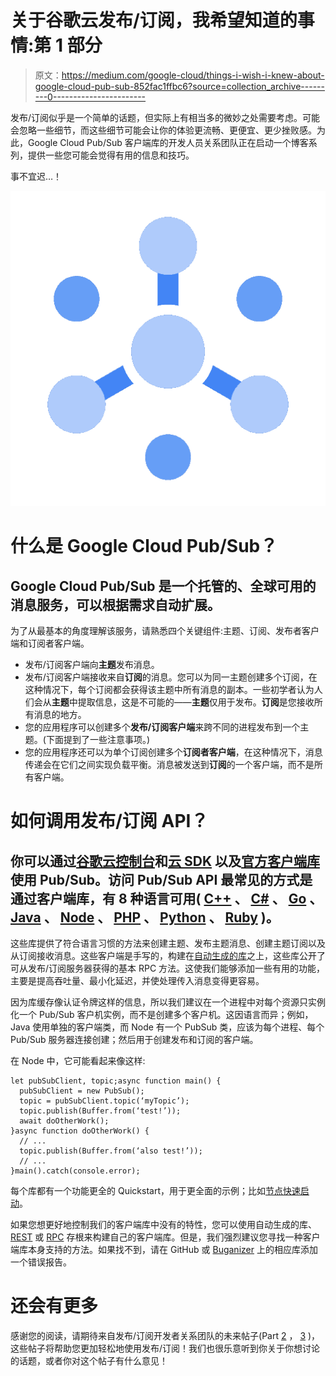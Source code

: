 # 关于谷歌云发布/订阅，我希望知道的事情:第 1 部分

> 原文：<https://medium.com/google-cloud/things-i-wish-i-knew-about-google-cloud-pub-sub-852fac1ffbc6?source=collection_archive---------0----------------------->

发布/订阅似乎是一个简单的话题，但实际上有相当多的微妙之处需要考虑。可能会忽略一些细节，而这些细节可能会让你的体验更流畅、更便宜、更少挫败感。为此，Google Cloud Pub/Sub 客户端库的开发人员关系团队正在启动一个博客系列，提供一些您可能会觉得有用的信息和技巧。

事不宜迟…！

![](img/11d37575fb55650d219ab8bd12487ffd.png)

# 什么是 Google Cloud Pub/Sub？

## Google Cloud Pub/Sub 是一个托管的、全球可用的消息服务，可以根据需求自动扩展。

为了从最基本的角度理解该服务，请熟悉四个关键组件:主题、订阅、发布者客户端和订阅者客户端。

*   发布/订阅客户端向**主题**发布消息。
*   发布/订阅客户端接收来自**订阅**的消息。您可以为同一主题创建多个订阅，在这种情况下，每个订阅都会获得该主题中所有消息的副本。一些初学者认为人们会从**主题**中提取信息，这是不可能的——**主题**仅用于发布。**订阅**是您接收所有消息的地方。
*   您的应用程序可以创建多个**发布/订阅客户端**来跨不同的进程发布到一个主题。(下面提到了一些注意事项。)
*   您的应用程序还可以为单个订阅创建多个**订阅者客户端**，在这种情况下，消息传递会在它们之间实现负载平衡。消息被发送到**订阅**的一个客户端，而不是所有客户端。

# 如何调用发布/订阅 API？

## 你可以通过[谷歌云控制台](http://console.cloud.google.com)和[云 SDK](https://cloud.google.com/sdk) 以及[官方客户端库](https://cloud.google.com/pubsub/docs/quickstart-client-libraries)使用 Pub/Sub。访问 Pub/Sub API 最常见的方式是通过客户端库，有 8 种语言可用( [C++](https://cloud.google.com/pubsub/docs/quickstart-client-libraries#cpp) 、 [C#](https://cloud.google.com/pubsub/docs/quickstart-client-libraries#c) 、 [Go](https://cloud.google.com/pubsub/docs/quickstart-client-libraries#pubsub-client-libraries-go) 、 [Java](https://cloud.google.com/pubsub/docs/quickstart-client-libraries#java) 、 [Node](https://cloud.google.com/pubsub/docs/quickstart-client-libraries#node.js) 、 [PHP](https://cloud.google.com/pubsub/docs/quickstart-client-libraries#php) 、 [Python](https://cloud.google.com/pubsub/docs/quickstart-client-libraries#pubsub-client-libraries-python) 、 [Ruby](https://cloud.google.com/pubsub/docs/quickstart-client-libraries#ruby) )。

这些库提供了符合语言习惯的方法来创建主题、发布主题消息、创建主题订阅以及从订阅接收消息。这些客户端是手写的，构建在[自动生成的库](https://github.com/googleapis/java-pubsub/tree/master/proto-google-cloud-pubsub-v1/src/main)之上，这些库公开了可从发布/订阅服务器获得的基本 RPC 方法。这使我们能够添加一些有用的功能，主要是提高吞吐量、最小化延迟，并使处理传入消息变得更容易。

因为库缓存像认证令牌这样的信息，所以我们建议在一个进程中对每个资源只实例化一个 Pub/Sub 客户机实例，而不是创建多个客户机。这因语言而异；例如，Java 使用单独的客户端类，而 Node 有一个 PubSub 类，应该为每个进程、每个 Pub/Sub 服务器连接创建；然后用于创建发布和订阅的客户端。

在 Node 中，它可能看起来像这样:

```
let pubSubClient, topic;async function main() {
  pubSubClient = new PubSub();
  topic = pubSubClient.topic(‘myTopic’);
  topic.publish(Buffer.from(‘test!’));
  await doOtherWork();
}async function doOtherWork() {
  // ...
  topic.publish(Buffer.from(‘also test!’));
  // ...
}main().catch(console.error);
```

每个库都有一个功能更全的 Quickstart，用于更全面的示例；比如[节点快速启动](https://github.com/googleapis/nodejs-pubsub#quickstart)。

如果您想更好地控制我们的客户端库中没有的特性，您可以使用自动生成的库、 [REST](https://cloud.google.com/pubsub/docs/reference/rest) 或 [RPC](https://cloud.google.com/pubsub/docs/reference/rpc) 存根来构建自己的客户端库。但是，我们强烈建议您寻找一种客户端库本身支持的方法。如果找不到，请在 GitHub 或 [Buganizer](https://issuetracker.google.com/issues?q=componentid:187173) 上的相应库添加一个错误报告。

# 还会有更多

感谢您的阅读，请期待来自发布/订阅开发者关系团队的未来帖子(Part [2](/google-cloud/things-i-wish-i-knew-about-google-cloud-pub-sub-part-2-b037f1f08318) ， [3](/google-cloud/things-i-wish-i-knew-about-pub-sub-part-3-b8947b49224b) )，这些帖子将帮助您更加轻松地使用发布/订阅！我们也很乐意听到你关于你想讨论的话题，或者你对这个帖子有什么意见！